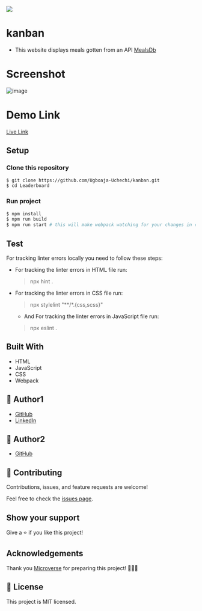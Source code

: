 ![](https://img.shields.io/badge/Microverse-blueviolet)

# kanban

* This website displays meals gotten from an API [MealsDb](https://themealdb.com/)

# Screenshot

![image](https://user-images.githubusercontent.com/74814780/138919082-5b6bf8f7-6856-4e88-8f0f-536990d0ab45.png)

# Demo Link

[Live Link](http://localhost:8080/)
## Setup

### Clone this repository

```bash
$ git clone https://github.com/Ugboaja-Uchechi/kanban.git
$ cd Leaderboard
```

### Run project

```bash
$ npm install
$ npm run build
$ npm run start # this will make webpack watching for your changes in code.
```

## Test

For tracking linter errors locally you need to follow these steps:

- For tracking the linter errors in HTML file run:
  > npx hint .

- For tracking the linter errors in CSS file run:
  > npx stylelint "**/*.{css,scss}"

  - And For tracking the linter errors in JavaScript file run:
  > npx eslint .


## Built With

- HTML
- JavaScript
- CSS
- Webpack


## 👤 Author1

- [GitHub](https://github.com/Ugboaja-Uchechi/)
- [LinkedIn](https://www.linkedin.com/in/stephanie-ugboaja-930a2a216/)

## 👤 Author2
- [GitHub](https://github.com/gabrielcoder247)

## 🤝 Contributing

Contributions, issues, and feature requests are welcome!

Feel free to check the [issues page](https://github.com/BenMukebo/Leaderboard/issues).

## Show your support

Give a ⭐️ if you like this project!

## Acknowledgements

Thank you [Microverse](https://img.shields.io/badge/Microverse-blueviolet) for preparing this project! 👏👏👏


## 📝 License

This project is MIT licensed.
